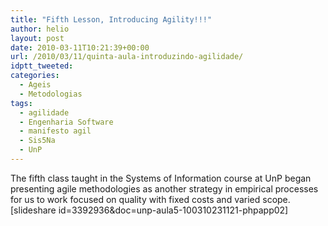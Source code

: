 ```yaml
---
title: "Fifth Lesson, Introducing Agility!!!"
author: helio
layout: post
date: 2010-03-11T10:21:39+00:00
url: /2010/03/11/quinta-aula-introduzindo-agilidade/
idptt_tweeted: 
categories:
  - Ageis
  - Metodologias
tags:
  - agilidade
  - Engenharia Software
  - manifesto agil
  - Sis5Na
  - UnP
---
```


The fifth class taught in the Systems of Information course at UnP began presenting agile methodologies as another strategy in empirical processes for us to work focused on quality with fixed costs and varied scope. [slideshare id=3392936&doc=unp-aula5-100310231121-phpapp02]